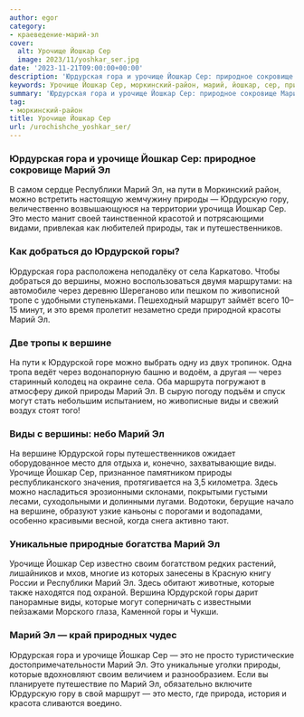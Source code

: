 ```yaml
---
author: egor
category:
- краеведение-марий-эл
cover:
  alt: Урочище Йошкар Сер
  image: 2023/11/yoshkar_ser.jpg
date: '2023-11-21T09:00:00+00:00'
description: 'Юрдурская гора и урочище Йошкар Сер: природное сокровище Марий Эл В самом сердце Республики Марий Эл, на пути в Моркинский район, можно встретить...'
keywords: Урочище Йошкар Сер, моркинский-район, марий, йошкар, сер, природы, это, урочище, юрдурской, горы, виды, юрдурская, гора, место, вершине, которые, республики
summary: 'Юрдурская гора и урочище Йошкар Сер: природное сокровище Марий Эл В самом сердце Республики Марий Эл, на пути в Моркинский район, можно встретить...'
tag:
- моркинский-район
title: Урочище Йошкар Сер
url: /urochishche_yoshkar_ser/
---
```


### Юрдурская гора и урочище Йошкар Сер: природное сокровище Марий Эл

В самом сердце Республики Марий Эл, на пути в Моркинский район, можно встретить настоящую жемчужину природы — Юрдурскую гору, величественно возвышающуюся на территории урочища Йошкар Сер. Это место манит своей таинственной красотой и потрясающими видами, привлекая как любителей природы, так и путешественников.

### Как добраться до Юрдурской горы?

Юрдурская гора расположена неподалёку от села Каркатово. Чтобы добраться до вершины, можно воспользоваться двумя маршрутами: на автомобиле через деревню Шереганово или пешком по живописной тропе с удобными ступеньками. Пешеходный маршрут займёт всего 10–15 минут, и это время пролетит незаметно среди природной красоты Марий Эл.

### Две тропы к вершине

На пути к Юрдурской горе можно выбрать одну из двух тропинок. Одна тропа ведёт через водонапорную башню и водоём, а другая — через старинный колодец на окраине села. Оба маршрута погружают в атмосферу дикой природы Марий Эл. В сырую погоду подъём и спуск могут стать небольшим испытанием, но живописные виды и свежий воздух стоят того!

### Виды с вершины: небо Марий Эл

На вершине Юрдурской горы путешественников ожидает оборудованное место для отдыха и, конечно, захватывающие виды. Урочище Йошкар Сер, признанное памятником природы республиканского значения, протягивается на 3,5 километра. Здесь можно насладиться эрозионными склонами, покрытыми густыми лесами, суходольными и долинными лугами. Водотоки, берущие начало на вершине, образуют узкие каньоны с порогами и водопадами, особенно красивыми весной, когда снега активно тают.

### Уникальные природные богатства Марий Эл

Урочище Йошкар Сер известно своим богатством редких растений, лишайников и мхов, многие из которых занесены в Красную книгу России и Республики Марий Эл. Здесь обитают животные, которые также находятся под охраной. Вершина Юрдурской горы дарит панорамные виды, которые могут соперничать с известными пейзажами Морского глаза, Каменной горы и Чукши.

### Марий Эл — край природных чудес

Юрдурская гора и урочище Йошкар Сер — это не просто туристические достопримечательности Марий Эл. Это уникальные уголки природы, которые вдохновляют своим величием и разнообразием. Если вы планируете путешествие по Марий Эл, обязательно включите Юрдурскую гору в свой маршрут — это место, где природа, история и красота сливаются воедино.